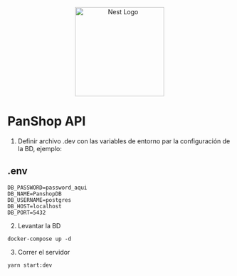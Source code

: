 <p align="center">
  <a href="http://nestjs.com/" target="blank"><img src="https://nestjs.com/img/logo-small.svg" width="200" alt="Nest Logo" /></a>
</p>

# PanShop API

1. Definir archivo .dev con las variables de entorno par la configuración de la BD, ejemplo:

## .env

```
DB_PASSWORD=password_aqui
DB_NAME=PanshopDB
DB_USERNAME=postgres
DB_HOST=localhost
DB_PORT=5432
```

2. Levantar la BD

```
docker-compose up -d
```

3. Correr el servidor

```
yarn start:dev
```
